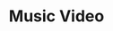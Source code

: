 ---
layout: posts_by_category
categories: music-video
title: Music Video
permalink: /category/music-video
---